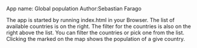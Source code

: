 App name: Global population
Author:Sebastian Farago

The app is started by running index.html in your Browser.
The list of available countries is on the right.
The filter for the countries is also on the right above the list.
You can filter the countries or pick one from the list.
Clicking the marked on the map shows the population of a give country.